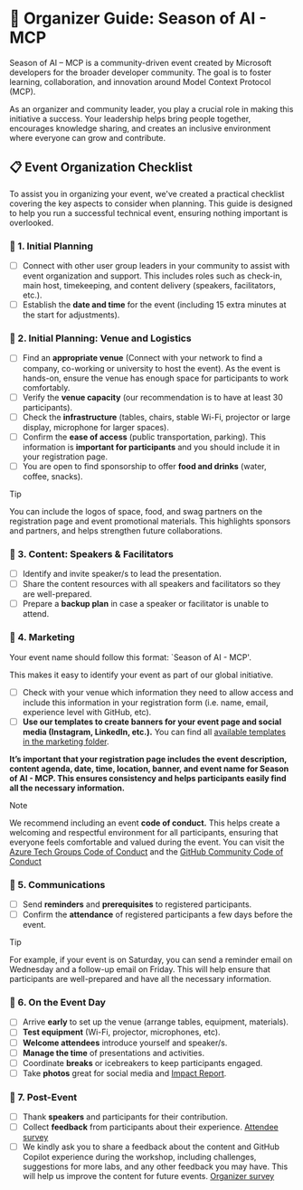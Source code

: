 # 🎉 Organizer Guide: Season of AI - MCP

Season of AI – MCP is a community-driven event created by Microsoft developers for the broader developer community. The goal is to foster learning, collaboration, and innovation around Model Context Protocol (MCP).

As an organizer and community leader, you play a crucial role in making this initiative a success. Your leadership helps bring people together, encourages knowledge sharing, and creates an inclusive environment where everyone can grow and contribute.

## 📋 Event Organization Checklist

To assist you in organizing your event, we've created a practical checklist covering the key aspects to consider when planning. This guide is designed to help you run a successful technical event, ensuring nothing important is overlooked.

### 👥 1. Initial Planning

- [ ] Connect with other user group leaders in your community to assist with event organization and support. This includes roles such as check-in, main host, timekeeping, and content delivery (speakers, facilitators, etc.).
- [ ] Establish the **date and time** for the event (including 15 extra minutes at the start for adjustments).

### 🏢 2. Initial Planning: Venue and Logistics

- [ ] Find an **appropriate venue** (Connect with your network to find a company, co-working or university to host the event). As the event is hands-on, ensure the venue has enough space for participants to work comfortably.
- [ ] Verify the **venue capacity** (our recommendation is to have at least 30 participants).
- [ ] Check the **infrastructure** (tables, chairs, stable Wi-Fi, projector or large display, microphone for larger spaces).
- [ ] Confirm the **ease of access** (public transportation, parking). This information is **important for participants** and you should include it in your registration page.
- [ ] You are open to find sponsorship to offer **food and drinks** (water, coffee, snacks).

> [!TIP]
> You can include the logos of space, food, and swag partners on the registration page and event promotional materials. This highlights sponsors and partners, and helps strengthen future collaborations.

### 🎤 3. Content: Speakers & Facilitators

- [ ] Identify and invite speaker/s to lead the presentation.
- [ ] Share the content resources with all speakers and facilitators so they are well-prepared.
- [ ] Prepare a **backup plan** in case a speaker or facilitator is unable to attend.

### 📣 4. Marketing

Your event name should follow this format: `Season of AI - MCP'. 

This makes it easy to identify your event as part of our global initiative.

- [ ] Check with your venue which information they need to allow access and include this information in your registration form (i.e. name, email, experience level with GitHub, etc).
- [ ] **Use our templates to create banners for your event page and social media (Instagram, LinkedIn, etc.).** You can find all [available templates in the marketing folder](https://github.com/microsoft/community-content/tree/main/S5-Season-of-MCP/Marketing%20Kit).

**It’s important that your registration page includes the event description, content agenda, date, time, location, banner, and event name for Season of AI - MCP. This ensures consistency and helps participants easily find all the necessary information.**

> [!NOTE]
> We recommend including an event **code of conduct.** This helps create a welcoming and respectful environment for all participants, ensuring that everyone feels comfortable and valued during the event. You can visit the [Azure Tech Groups Code of Conduct](https://developer.microsoft.com/en-us/azure-tech-groups/code-of-conduct) and the [GitHub Community Code of Conduct](https://docs.github.com/en/site-policy/github-terms/github-community-code-of-conduct)

### 📧 5. Communications

- [ ] Send **reminders** and **prerequisites** to registered participants.
- [ ] Confirm the **attendance** of registered participants a few days before the event.

> [!TIP]
> For example, if your event is on Saturday, you can send a reminder email on Wednesday and a follow-up email on Friday. This will help ensure that participants are well-prepared and have all the necessary information.

### 📅 6. On the Event Day

- [ ] Arrive **early** to set up the venue (arrange tables, equipment, materials).
- [ ] **Test equipment** (Wi-Fi, projector, microphones, etc).
- [ ] **Welcome attendees** introduce yourself and speaker/s.
- [ ] **Manage the time** of presentations and activities.
- [ ] Coordinate **breaks** or icebreakers to keep participants engaged.
- [ ] Take **photos** great for social media and [Impact Report](https://aka.ms/soai/mcp/impactreport).

### 📝 7. Post-Event

- [ ] Thank **speakers** and participants for their contribution.
- [ ] Collect **feedback** from participants about their experience. [Attendee survey](https://aka.ms/soai/mcp/attendeesurvey)
- [ ] We kindly ask you to share a feedback about the content and GitHub Copilot experience during the workshop, including challenges, suggestions for more labs, and any other feedback you may have. This will help us improve the content for future events. [Organizer survey](https://aka.ms/soai/mcp/organizersurvey)
